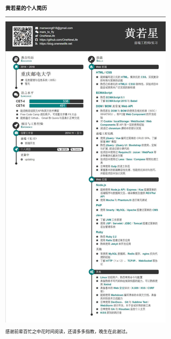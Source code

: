 ### 黄若星的个人简历
---
[![Resume](resume.jpg)](https://resume.onenewlife.net)

感谢前辈百忙之中花时间阅读，还请多多指教，晚生在此谢过。